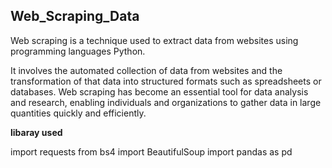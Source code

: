 ## Web_Scraping_Data

Web scraping is a technique used to extract data from websites using programming languages Python. 

It involves the automated collection of data from websites and the transformation of that data into structured formats such as spreadsheets or databases. Web scraping has become an essential tool for data analysis and research, enabling individuals and organizations to gather data in large quantities quickly and efficiently.

**libaray used**

import requests
from bs4 import BeautifulSoup
import pandas as pd
